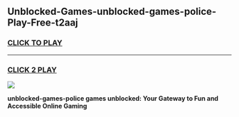 
## Unblocked-Games-unblocked-games-police-Play-Free-t2aaj
<h3>
<a href="https://premium76.site?title=unblocked-games-police&ref=18A1">CLICK TO PLAY</a></h3>
<hr>

<h3>
<a href="https://premium76.site?title=unblocked-games-police&ref=18A1">CLICK 2 PLAY</a>
  
</h3>

<a href="https://premium76.site?title=unblocked-games-police&ref=18A1"><img src="https://clearcache.store/games.png"></a>


**unblocked-games-police games unblocked: Your Gateway to Fun and Accessible Online Gaming**
